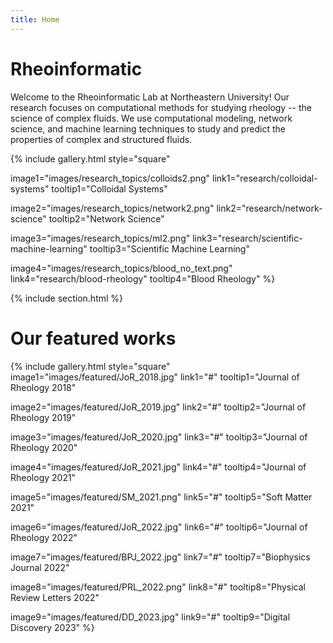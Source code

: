 ```yaml
---
title: Home
---
```


# Rheoinformatic


Welcome to the Rheoinformatic Lab at Northeastern University! Our research focuses on computational methods for studying rheology -- the science of complex fluids. We use computational modeling, network science, and machine learning techniques to study and predict the properties of complex and structured fluids.

{%
  include gallery.html
  style="square"

  image1="images/research_topics/colloids2.png"
  link1="research/colloidal-systems"
  tooltip1="Colloidal Systems"

  image2="images/research_topics/network2.png"
  link2="research/network-science"
  tooltip2="Network Science"

  image3="images/research_topics/ml2.png"
  link3="research/scientific-machine-learning"
  tooltip3="Scientific Machine Learning"

  image4="images/research_topics/blood_no_text.png"
  link4="research/blood-rheology"
  tooltip4="Blood Rheology"
%}

{% include section.html %}
# Our featured works

<!-- section break -->


{% include gallery.html style="square"
  image1="images/featured/JoR_2018.jpg"
  link1="#"
  tooltip1="Journal of Rheology 2018"
  
  image2="images/featured/JoR_2019.jpg"
  link2="#"
  tooltip2="Journal of Rheology 2019"
  
  image3="images/featured/JoR_2020.jpg"
  link3="#"
  tooltip3="Journal of Rheology 2020"
  
  image4="images/featured/JoR_2021.jpg"
  link4="#"
  tooltip4="Journal of Rheology 2021"
  
  image5="images/featured/SM_2021.png"
  link5="#"
  tooltip5="Soft Matter 2021"
  
  image6="images/featured/JoR_2022.jpg"
  link6="#"
  tooltip6="Journal of Rheology 2022"
  
  image7="images/featured/BPJ_2022.jpg"
  link7="#"
  tooltip7="Biophysics Journal 2022"
  
  image8="images/featured/PRL_2022.png"
  link8="#"
  tooltip8="Physical Review Letters 2022"
  
  image9="images/featured/DD_2023.jpg"
  link9="#"
  tooltip9="Digital Discovery 2023"
%}